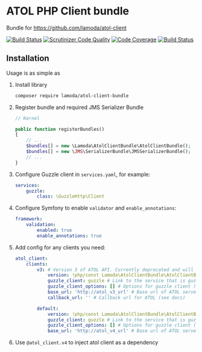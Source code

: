 # ATOL PHP Client bundle
Bundle for https://github.com/lamoda/atol-client

[![Build Status](https://travis-ci.org/lamoda/atol-client-bundle.svg?branch=master)](https://travis-ci.org/lamoda/atol-client-bundle)
[![Scrutinizer Code Quality](https://scrutinizer-ci.com/g/lamoda/atol-client-bundle/badges/quality-score.png?b=master)](https://scrutinizer-ci.com/g/lamoda/atol-client-bundle/?branch=master)
[![Code Coverage](https://scrutinizer-ci.com/g/lamoda/atol-client-bundle/badges/coverage.png?b=master)](https://scrutinizer-ci.com/g/lamoda/atol-client-bundle/?branch=master)
[![Build Status](https://scrutinizer-ci.com/g/lamoda/atol-client-bundle/badges/build.png?b=master)](https://scrutinizer-ci.com/g/lamoda/atol-client-bundle/build-status/master)

## Installation

Usage is as simple as 

1. Install library
	```bash
	composer require lamoda/atol-client-bundle
	```

2. Register bundle and required JMS Serializer Bundle 
	```php
	// Kernel
	
	public function registerBundles()
	{
		// ...
		$bundles[] = new \Lamoda\AtolClientBundle\AtolClientBundle();
		$bundles[] = new \JMS\SerializerBundle\JMSSerializerBundle();
		// ...
	}
	```

3. Configure Guzzle client in `services.yaml`, for example:
	```yaml
	services:
	    guzzle:
	        class: \GuzzleHttp\Client
	```
4. Configure Symfony to enable `validator` and `enable_annotations`:
	```yaml
	framework:
        validation:
            enabled: true
            enable_annotations: true
	```
6. Add config for any clients you need:
	```yaml
	atol_client:
        clients:
            v3: # Version 3 of ATOL API. Currently deprecated and will not be supported by ATOL since 01.01.2019
                version: !php/const Lamoda\AtolClientBundle\AtolClientBundle::API_CLIENT_VERSION_3
                guzzle_client: guzzle # Link to the service that is guzzle
                guzzle_client_options: [] # Options for guzzle client (optional)
                base_url: 'http://atol_v3_url' # Base url of ATOL server
                callback_url: '' # Callback url for ATOL (see docs)
    
            default:
                version: !php/const Lamoda\AtolClientBundle\AtolClientBundle::API_CLIENT_VERSION_4
                guzzle_client: guzzle # Link to the service that is guzzle
                guzzle_client_options: [] # Options for guzzle client (optional)
                base_url: 'http://atol_v4_url' # Base url of ATOL server
	```
6. Use `@atol_client.v4` to inject atol client as a dependency
